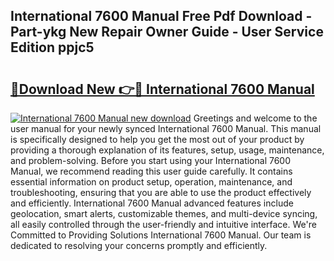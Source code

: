 ## International 7600 Manual Free Pdf Download - Part-ykg New Repair Owner Guide - User Service Edition ppjc5

# <h2><a href="http://bc40146.oget.top/?id=International+7600+Manual">🔗Download New 👉🔴 International 7600 Manual</a></h2>

[![International 7600 Manual new download](https://i.imgur.com/5g1atiW.png)](http://bc40146.oget.top/?id=International+7600+Manual)
Greetings and welcome to the user manual for your newly synced International 7600 Manual. This manual is specifically designed to help you get the most out of your product by providing a thorough explanation of its features, setup, usage, maintenance, and problem-solving. Before you start using your International 7600 Manual, we recommend reading this user guide carefully. It contains essential information on product setup, operation, maintenance, and troubleshooting, ensuring that you are able to use the product effectively and efficiently. International 7600 Manual advanced features include geolocation, smart alerts, customizable themes, and multi-device syncing, all easily controlled through the user-friendly and intuitive interface. We're Committed to Providing Solutions International 7600 Manual. Our team is dedicated to resolving your concerns promptly and efficiently.
